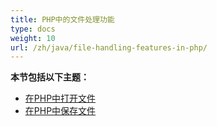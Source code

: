 ```yaml
---
title: PHP中的文件处理功能
type: docs
weight: 10
url: /zh/java/file-handling-features-in-php/
---
```


**本节包括以下主题：**

- [在PHP中打开文件](/cells/zh/java/opening-files-in-php/)
- [在PHP中保存文件](/cells/zh/java/saving-files-in-php/)
